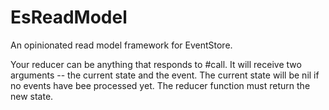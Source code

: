 # EsReadModel

An opinionated read model framework for EventStore.

Your reducer can be anything that responds to #call.
It will receive two arguments -- the current state and the event.
The current state will be nil if no events have bee processed yet.
The reducer function must return the new state.

